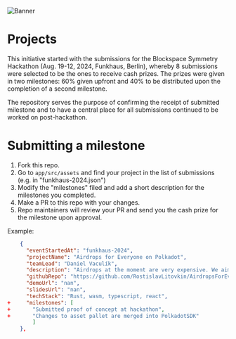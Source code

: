 ![Banner](./app/src/assets/img/Symmetry_Banner_2.png)

# Projects 

This initiative started with the submissions for the Blockspace Symmetry Hackathon (Aug. 19-12, 2024, Funkhaus, Berlin), whereby 8 submissions were selected to be the ones to receive cash prizes.
The prizes were given in two milestones: 60% given upfront and 40% to be distributed upon the completion of a second milestone.

The repository serves the purpose of confirming the receipt of submitted milestone and to have a central place for all submissions continued to be worked on post-hackathon.

# Submitting a milestone

1. Fork this repo.
2. Go to `app/src/assets` and find your project in the list of submissions (e.g. in "funkhaus-2024.json")
3. Modify the "milestones" filed and add a short description for the milestones you completed.
3. Make a PR to this repo with your changes.
4. Repo maintainers will review your PR and send you the cash prize for the milestone upon approval.


Example:

```json
    {
      "eventStartedAt": "funkhaus-2024",
      "projectName": "Airdrops for Everyone on Polkadot",
      "teamLead": "Daniel Vaculík",
      "description": "Airdrops at the moment are very expensive. We aim to make them cheaper by utilising merkle trees/root and merkle proofs. It makes the airdrops multiple times cheaper. This project is a follow-up on an existing pull request to Polkadot SDK.",
      "githubRepo": "https://github.com/RostislavLitovkin/AirdropsForEveryone",
      "demoUrl": "nan",
      "slidesUrl": "nan",
      "techStack": "Rust, wasm, typescript, react",
+     "milestones": [
+       "Submitted proof of concept at hackathon",
+       "Changes to asset pallet are merged into PolkadotSDK"
        ]
    },
```